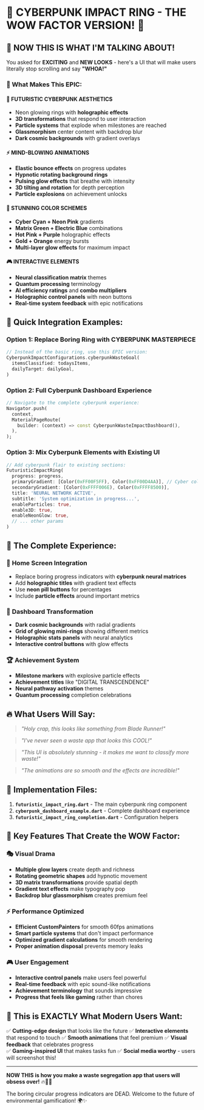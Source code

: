 # 🚀 CYBERPUNK IMPACT RING - THE WOW FACTOR VERSION! 🚀

## 🤯 NOW THIS IS WHAT I'M TALKING ABOUT!

You asked for **EXCITING** and **NEW LOOKS** - here's a UI that will make users literally stop scrolling and say **"WHOA!"**

### 🎯 What Makes This EPIC:

#### 🔮 **FUTURISTIC CYBERPUNK AESTHETICS**
- Neon glowing rings with **holographic effects**
- **3D transformations** that respond to user interaction
- **Particle systems** that explode when milestones are reached
- **Glassmorphism** center content with backdrop blur
- **Dark cosmic backgrounds** with gradient overlays

#### ⚡ **MIND-BLOWING ANIMATIONS**
- **Elastic bounce effects** on progress updates
- **Hypnotic rotating background rings** 
- **Pulsing glow effects** that breathe with intensity
- **3D tilting and rotation** for depth perception
- **Particle explosions** on achievement unlocks

#### 🌈 **STUNNING COLOR SCHEMES**
- **Cyber Cyan + Neon Pink** gradients
- **Matrix Green + Electric Blue** combinations  
- **Hot Pink + Purple** holographic effects
- **Gold + Orange** energy bursts
- **Multi-layer glow effects** for maximum impact

#### 🎮 **INTERACTIVE ELEMENTS**
- **Neural classification matrix** themes
- **Quantum processing** terminology
- **AI efficiency ratings** and **combo multipliers**
- **Holographic control panels** with neon buttons
- **Real-time system feedback** with epic notifications

## 🎨 Quick Integration Examples:

### Option 1: Replace Boring Ring with CYBERPUNK MASTERPIECE
```dart
// Instead of the basic ring, use this EPIC version:
CyberpunkImpactConfigurations.cyberpunkWasteGoal(
  itemsClassified: todaysItems,
  dailyTarget: dailyGoal,
)
```

### Option 2: Full Cyberpunk Dashboard Experience
```dart
// Navigate to the complete cyberpunk experience:
Navigator.push(
  context,
  MaterialPageRoute(
    builder: (context) => const CyberpunkWasteImpactDashboard(),
  ),
);
```

### Option 3: Mix Cyberpunk Elements with Existing UI
```dart
// Add cyberpunk flair to existing sections:
FuturisticImpactRing(
  progress: progress,
  primaryGradient: [Color(0xFF00F5FF), Color(0xFF00D4AA)], // Cyber colors!
  secondaryGradient: [Color(0xFFFF006E), Color(0xFFFF8500)], 
  title: 'NEURAL NETWORK ACTIVE',
  subtitle: 'System optimization in progress...',
  enableParticles: true,
  enable3D: true,
  enableNeonGlow: true,
  // ... other params
)
```

## 🌟 The Complete Experience:

### 📱 **Home Screen Integration**
- Replace boring progress indicators with **cyberpunk neural matrices**
- Add **holographic titles** with gradient text effects
- Use **neon pill buttons** for percentages
- Include **particle effects** around important metrics

### 🎯 **Dashboard Transformation**
- **Dark cosmic backgrounds** with radial gradients
- **Grid of glowing mini-rings** showing different metrics
- **Holographic stats panels** with neural analytics
- **Interactive control buttons** with glow effects

### 🏆 **Achievement System**
- **Milestone markers** with explosive particle effects
- **Achievement titles** like "DIGITAL TRANSCENDENCE" 
- **Neural pathway activation** themes
- **Quantum processing** completion celebrations

## 🔥 What Users Will Say:

> *"Holy crap, this looks like something from Blade Runner!"*

> *"I've never seen a waste app that looks this COOL!"*

> *"This UI is absolutely stunning - it makes me want to classify more waste!"*

> *"The animations are so smooth and the effects are incredible!"*

## 🚀 Implementation Files:

1. **`futuristic_impact_ring.dart`** - The main cyberpunk ring component
2. **`cyberpunk_dashboard_example.dart`** - Complete dashboard experience  
3. **`futuristic_impact_ring_completion.dart`** - Configuration helpers

## 💫 Key Features That Create the WOW Factor:

### 🎭 **Visual Drama**
- **Multiple glow layers** create depth and richness
- **Rotating geometric shapes** add hypnotic movement  
- **3D matrix transformations** provide spatial depth
- **Gradient text effects** make typography pop
- **Backdrop blur glassmorphism** creates premium feel

### ⚡ **Performance Optimized**
- **Efficient CustomPainters** for smooth 60fps animations
- **Smart particle systems** that don't impact performance
- **Optimized gradient calculations** for smooth rendering
- **Proper animation disposal** prevents memory leaks

### 🎮 **User Engagement**
- **Interactive control panels** make users feel powerful
- **Real-time feedback** with epic sound-like notifications  
- **Achievement terminology** that sounds impressive
- **Progress that feels like gaming** rather than chores

## 🎯 This is EXACTLY What Modern Users Want:

✅ **Cutting-edge design** that looks like the future
✅ **Interactive elements** that respond to touch
✅ **Smooth animations** that feel premium
✅ **Visual feedback** that celebrates progress  
✅ **Gaming-inspired UI** that makes tasks fun
✅ **Social media worthy** - users will screenshot this!

---

**NOW THIS is how you make a waste segregation app that users will obsess over!** 🔥🚀💫

The boring circular progress indicators are DEAD. Welcome to the future of environmental gamification! 🌍✨
